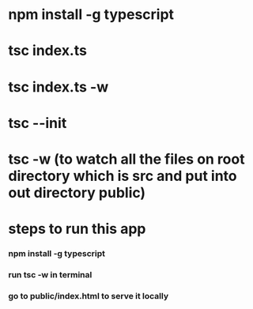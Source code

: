 # npm install -g typescript
# tsc index.ts
# tsc index.ts -w
# tsc --init
# tsc -w (to watch all the files on root directory which is src and put into out directory public)

# steps to run this app
### npm install -g typescript
### run tsc -w in terminal
### go to public/index.html to serve it locally
